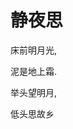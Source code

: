 <!DOCTYPE html>
<html lang="en">
<head>
    <meta charset="UTF-8">
    <title>Title</title>
</head>
<body>
<h1>静夜思</h1>
<p>床前明月光,</p>
<p>泥是地上霜.</p>
<p>举头望明月,</p>
<p>低头思故乡</p>
</body>
</html>
